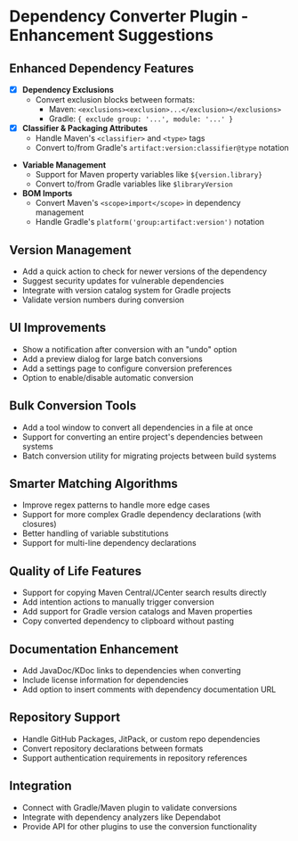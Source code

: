 # Dependency Converter Plugin - Enhancement Suggestions


## Enhanced Dependency Features
- [x] **Dependency Exclusions**
  - Convert exclusion blocks between formats:
    - Maven: `<exclusions><exclusion>...</exclusion></exclusions>`
    - Gradle: `{ exclude group: '...', module: '...' }`
- [x] **Classifier & Packaging Attributes**
  - Handle Maven's `<classifier>` and `<type>` tags
  - Convert to/from Gradle's `artifact:version:classifier@type` notation
- **Variable Management**
  - Support for Maven property variables like `${version.library}`
  - Convert to/from Gradle variables like `$libraryVersion`
- **BOM Imports**
  - Convert Maven's `<scope>import</scope>` in dependency management
  - Handle Gradle's `platform('group:artifact:version')` notation

## Version Management
- Add a quick action to check for newer versions of the dependency
- Suggest security updates for vulnerable dependencies
- Integrate with version catalog system for Gradle projects
- Validate version numbers during conversion

## UI Improvements
- Show a notification after conversion with an "undo" option
- Add a preview dialog for large batch conversions
- Add a settings page to configure conversion preferences
- Option to enable/disable automatic conversion

## Bulk Conversion Tools
- Add a tool window to convert all dependencies in a file at once
- Support for converting an entire project's dependencies between systems
- Batch conversion utility for migrating projects between build systems

## Smarter Matching Algorithms
- Improve regex patterns to handle more edge cases
- Support for more complex Gradle dependency declarations (with closures)
- Better handling of variable substitutions
- Support for multi-line dependency declarations

## Quality of Life Features
- Support for copying Maven Central/JCenter search results directly
- Add intention actions to manually trigger conversion
- Add support for Gradle version catalogs and Maven properties
- Copy converted dependency to clipboard without pasting

## Documentation Enhancement
- Add JavaDoc/KDoc links to dependencies when converting
- Include license information for dependencies
- Add option to insert comments with dependency documentation URL

## Repository Support
- Handle GitHub Packages, JitPack, or custom repo dependencies
- Convert repository declarations between formats
- Support authentication requirements in repository references

## Integration
- Connect with Gradle/Maven plugin to validate conversions
- Integrate with dependency analyzers like Dependabot
- Provide API for other plugins to use the conversion functionality

